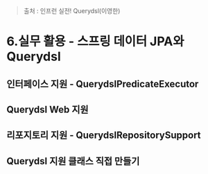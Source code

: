 > 출처 : 인프런  실전! Querydsl(이영한)

# 6.실무 활용 - 스프링 데이터 JPA와  Querydsl
## 인터페이스 지원 - QuerydslPredicateExecutor

## Querydsl Web 지원

## 리포지토리 지원 - QuerydslRepositorySupport

## Querydsl 지원 클래스 직접 만들기

